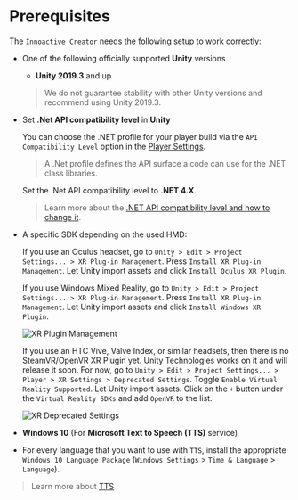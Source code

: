 # Prerequisites

The `Innoactive Creator` needs the following setup to work correctly:

* One of the following officially supported **Unity** versions
    * **Unity 2019.3** and up

    > We do not guarantee stability with other Unity versions and recommend using Unity 2019.3.

* Set **.Net API compatibility level** in **Unity**

    You can choose the .NET profile for your player build via the `API Compatibility Level` option in the [Player Settings](https://docs.unity3d.com/Manual/class-PlayerSettings.html).

    > A .Net profile defines the API surface a code can use for the .NET class libraries.

    Set the .Net API compatibility level to **.NET 4.X**.

    > Learn more about the [.NET API compatibility level and how to change it](unity-setup.md#api-compatibility-level).

* A specific SDK depending on the used HMD:

    If you use an Oculus headset, go to `Unity > Edit > Project Settings... > XR Plug-in Management`. Press `Install XR Plug-in Management`. Let Unity import assets and click `Install Oculus XR Plugin`.

    If you use Windows Mixed Reality, go to `Unity > Edit > Project Settings... > XR Plug-in Management`. Press `Install XR Plug-in Management`. Let Unity import assets and click `Install Windows XR Plugin`.

    ![XR Plugin Management](../images/xr-plugin-management.png "XR Plug-in Management settings window")

    If you use an HTC Vive, Valve Index, or similar headsets, then there is no SteamVR/OpenVR XR Plugin yet. Unity Technologies works on it and will release it soon. For now, go to `Unity > Edit > Project Settings... > Player > XR Settings > Deprecated Settings`. Toggle `Enable Virtual Reality Supported`. Let Unity import assets. Click on the `+` button under the `Virtual Reality SDKs` and add `OpenVR` to the list.

    ![XR Deprecated Settings](../images/xr-deprecated.png "XR Settings window (deprecated)")

* **Windows 10** (For **Microsoft Text to Speech (TTS)** service)
* For every language that you want to use with `TTS`, install the appropriate `Windows 10 Language Package` (`Windows Settings` > `Time & Language` > `Language`).

> Learn more about [TTS](setup-text-to-speech.md)
